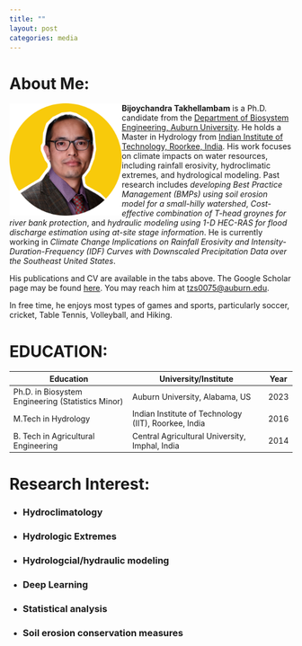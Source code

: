 ```yaml
---
title: ""
layout: post
categories: media
---
```


# About Me:

<img align="left" width="200" src="/File/profile.png">


**Bijoychandra Takhellambam** is a Ph.D. candidate from the [Department of Biosystem Engineering, Auburn University](https://www.eng.auburn.edu/bsen/). He holds a Master in Hydrology from [Indian Institute of Technology, Roorkee, India](https://hy.iitr.ac.in/). His work focuses on climate impacts on water resources, including rainfall erosivity, hydroclimatic extremes, and hydrological modeling. Past research includes *developing Best Practice Management (BMPs) using soil erosion model for a small-hilly watershed*, *Cost-effective combination of T-head groynes for river bank protection*, and *hydraulic modeling using 1-D HEC-RAS for flood discharge estimation using at-site stage information*. He is currently working in *Climate Change Implications on Rainfall Erosivity and Intensity-Duration-Frequency (IDF) Curves with Downscaled Precipitation Data over the Southeast United States*.

His publications and CV are available in the tabs above. The Google Scholar page may be found [here](https://scholar.google.com/citations?user=I6bZieUAAAAJ&hl=en). You may reach him at tzs0075@auburn.edu. 


In free time, he enjoys most types of games and sports, particularly soccer, cricket, Table Tennis, Volleyball, and Hiking.


# EDUCATION:

|**Education**                                      | **University/Institute**                             | **Year**|
|---------------------------------------------------|------------------------------------------------------|--------|
| Ph.D. in Biosystem Engineering (Statistics Minor) | Auburn University, Alabama, US                       | 2023    |
| M.Tech in Hydrology                               | Indian Institute of Technology (IIT), Roorkee, India | 2016    |
| B. Tech in Agricultural Engineering               | Central Agricultural University, Imphal, India       | 2014    |



# Research Interest:

- ### Hydroclimatology
- ### Hydrologic Extremes
- ### Hydrologcial/hydraulic modeling
- ### Deep Learning
- ### Statistical analysis
- ### Soil erosion conservation measures 
